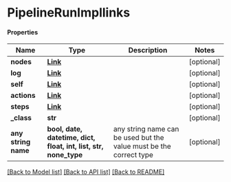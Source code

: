 # PipelineRunImpllinks

#### Properties
Name | Type | Description | Notes
------------ | ------------- | ------------- | -------------
**nodes** | [**Link**](Link.md) |  | [optional] 
**log** | [**Link**](Link.md) |  | [optional] 
**self** | [**Link**](Link.md) |  | [optional] 
**actions** | [**Link**](Link.md) |  | [optional] 
**steps** | [**Link**](Link.md) |  | [optional] 
**_class** | **str** |  | [optional] 
**any string name** | **bool, date, datetime, dict, float, int, list, str, none_type** | any string name can be used but the value must be the correct type | [optional]

[[Back to Model list]](../README.md#documentation-for-models) [[Back to API list]](../README.md#documentation-for-api-endpoints) [[Back to README]](../README.md)

